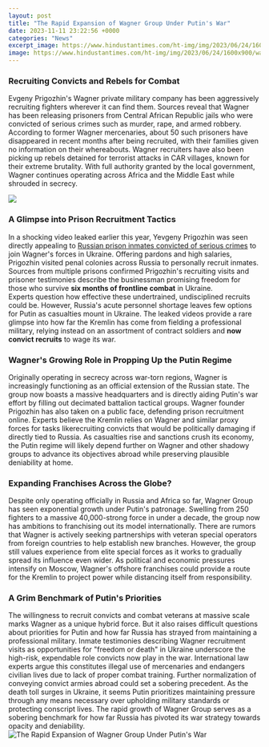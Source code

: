 ```yaml
---
layout: post
title: "The Rapid Expansion of Wagner Group Under Putin's War"
date: 2023-11-11 23:22:56 +0000
categories: "News"
excerpt_image: https://www.hindustantimes.com/ht-img/img/2023/06/24/1600x900/wagner_group_coup_attempt_russia_putin_1687599357110_1687599639479.JPG
image: https://www.hindustantimes.com/ht-img/img/2023/06/24/1600x900/wagner_group_coup_attempt_russia_putin_1687599357110_1687599639479.JPG
---
```


### Recruiting Convicts and Rebels for Combat
Evgeny Prigozhin's Wagner private military company has been aggressively recruiting fighters wherever it can find them. Sources reveal that Wagner has been releasing prisoners from Central African Republic jails who were convicted of serious crimes such as murder, rape, and armed robbery. According to former Wagner mercenaries, about 50 such prisoners have disappeared in recent months after being recruited, with their families given no information on their whereabouts. 
Wagner recruiters have also been picking up rebels detained for terrorist attacks in CAR villages, known for their extreme brutality. With full authority granted by the local government, Wagner continues operating across Africa and the Middle East while shrouded in secrecy. 

![](https://www.the-sun.com/wp-content/uploads/sites/6/2021/04/COMPS-JS-PUTIN.jpg?strip=all&amp;quality=100&amp;w=1200&amp;h=800&amp;crop=1)
### A Glimpse into Prison Recruitment Tactics  
In a shocking video leaked earlier this year, Yevgeny Prigozhin was seen directly appealing to [Russian prison inmates convicted of serious crimes](https://store.fi.io.vn/work-hard-so-my-rat-terrier-live-a-better-dog-lover-2) to join Wagner's forces in Ukraine. Offering pardons and high salaries, Prigozhin visited penal colonies across Russia to personally recruit inmates. Sources from multiple prisons confirmed Prigozhin's recruiting visits and prisoner testimonies describe the businessman promising freedom for those who survive **six months of frontline combat** in Ukraine.  
Experts question how effective these undertrained, undisciplined recruits could be. However, Russia's acute personnel shortage leaves few options for Putin as casualties mount in Ukraine. The leaked videos provide a rare glimpse into how far the Kremlin has come from fielding a professional military, relying instead on an assortment of contract soldiers and **now convict recruits** to wage its war.
### Wagner's Growing Role in Propping Up the Putin Regime
Originally operating in secrecy across war-torn regions, Wagner is increasingly functioning as an official extension of the Russian state. The group now boasts a massive headquarters and is directly aiding Putin's war effort by filling out decimated battalion tactical groups. 
Wagner founder Prigozhin has also taken on a public face, defending prison recruitment online. Experts believe the Kremlin relies on Wagner and similar proxy forces for tasks likerecruiting convicts that would be politically damaging if directly tied to Russia. As casualties rise and sanctions crush its economy, the Putin regime will likely depend further on Wagner and other shadowy groups to advance its objectives abroad while preserving plausible deniability at home.
### Expanding Franchises Across the Globe?  
Despite only operating officially in Russia and Africa so far, Wagner Group has seen exponential growth under Putin's patronage. Swelling from 250 fighters to a massive 40,000-strong force in under a decade, the group now has ambitions to franchising out its model internationally. 
There are rumors that Wagner is actively seeking partnerships with veteran special operators from foreign countries to help establish new branches. However, the group still values experience from elite special forces as it works to gradually spread its influence even wider. As political and economic pressures intensify on Moscow, Wagner's offshore franchises could provide a route for the Kremlin to project power while distancing itself from responsibility.
### A Grim Benchmark of Putin's Priorities  
The willingness to recruit convicts and combat veterans at massive scale marks Wagner as a unique hybrid force. But it also raises difficult questions about priorities for Putin and how far Russia has strayed from maintaining a professional military. 
Inmate testimonies describing Wagner recruitment visits as opportunities for "freedom or death" in Ukraine underscore the high-risk, expendable role convicts now play in the war. International law experts argue this constitutes illegal use of mercenaries and endangers civilian lives due to lack of proper combat training. 
Further normalization of conveying convict armies abroad could set a sobering precedent. As the death toll surges in Ukraine, it seems Putin prioritizes maintaining pressure through any means necessary over upholding military standards or protecting conscript lives. The rapid growth of Wagner Group serves as a sobering benchmark for how far Russia has pivoted its war strategy towards opacity and deniability.
![The Rapid Expansion of Wagner Group Under Putin's War](https://www.hindustantimes.com/ht-img/img/2023/06/24/1600x900/wagner_group_coup_attempt_russia_putin_1687599357110_1687599639479.JPG)